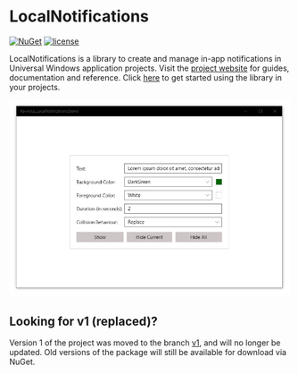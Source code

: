 # LocalNotifications

[![NuGet](https://img.shields.io/nuget/v/RavinduL.LocalNotifications.svg?style=flat-square)](https://www.nuget.org/packages/RavinduL.LocalNotifications) [![license](https://img.shields.io/github/license/mashape/apistatus.svg?style=flat-square)](https://github.com/RavinduL/LocalNotifications/blob/master/LICENSE)

LocalNotifications is a library to create and manage in-app notifications in Universal Windows application projects. Visit the [project website](https://ravindul.github.io/LocalNotifications/) for guides, documentation and reference. Click [here](https://ravindul.github.io/LocalNotifications/html/_getting_started.html) to get started using the library in your projects. 

![](images/demo.gif)

## Looking for v1 (replaced)?
Version 1 of the project was moved to the branch [v1](https://github.com/RavinduL/LocalNotifications/tree/v1/), and will no longer be updated. Old versions of the package will still be available for download via NuGet. 